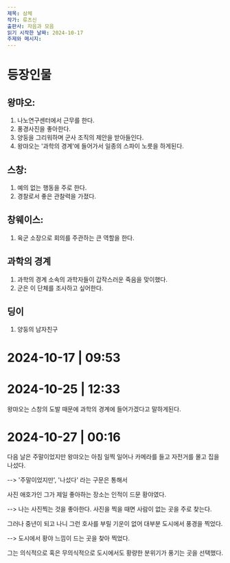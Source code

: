```yaml
---
제목: 삼체
작가: 류츠신
출판사: 자음과 모음
읽기 시작한 날짜: 2024-10-17
주제와 메시지:
---
```


# 등장인물

## 왕먀오:

1. 나노연구센터에서 근무를 한다.
2. 풍경사진을 좋아한다.
3. 양둥을 그리워하며 군사 조직의 제안을 받아들인다.
4. 왕먀오는 '과학의 경계'에 들어가서 일종의 스파이 노릇을 하게된다.
    
## 스창: 

1. 예의 없는 행동을 주로 한다.
2. 경찰로서 좋은 관찰력을 가졌다.

## 창웨이스:

1. 육군 소장으로 회의를 주관하는 큰 역할을 한다.

## 과학의 경계

1. 과학의 경계 소속의 과학자들이 갑작스러운 죽음을 맞이했다.
2. 군은 이 단체를 조사하고 싶어한다.

## 딩이

1. 양둥의 남자친구


# 2024-10-17 | 09:53


# 2024-10-25 | 12:33

왕먀오는 스창의 도발 때문에 과학의 경계에 들어가겠다고 말하게된다.

# 2024-10-27 | 00:16

다음 날은 주말이었지만 왕먀오는 아침 일찍 일어나 카메라를 들고 자전거를 몰고 집을 나섰다. 

--> '주말이었지만', '나섰다' 라는 구문은 통해서

사진 애호가인 그가 제일 좋아하는 장소는 인적이 드문 황야였다.

--> 나는 사진찍는 것을 좋아한다. 사진을 찍을 때면 사람이 없는 곳을 주로 찾는다. 

그러나 중년이 되고 나니 그런 호사를 부릴 기운이 없어 대부분 도시에서 풍경을 찍었다.

-->  도시에서 황야 느낌이 드는 곳을 찾아 찍었다.

그는 의식적으로 혹은 무의식적으로 도시에서도 황량한 분위기가 풍기는 곳을 선택했다.




